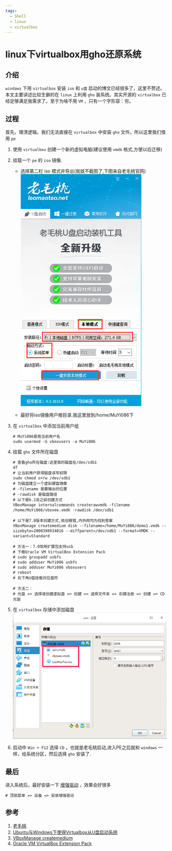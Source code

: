 ```yaml
---
tags:
  - Shell
  - linux
  - virtualbox
---
```

# linux下virtualbox用gho还原系统

## 介绍
`windows` 下用 `virtualbox` 安装 `iso` 和 `u盘` 启动的博文已经很多了，这里不赘述。本文主要讲述比较生僻的在 `linux` 上利用 `gho` 装系统。其实开源的 `virtualbox` 已经足够满足我需求了。至于为啥不用 `VM` ，只有一个字形容：穷。

## 过程
首先，理清逻辑。我们无法直接在 `virtualbox` 中安装 `gho` 文件。所以这里我们借用 `pe`

1. 使用 `virtualbox` 创建一个新的虚拟电脑(建议使用 `vmdk` 格式,方便以后迁移)

1. 挂载一个 `pe` 的 `iso` 镜像.
    * 选择第二栏 iso 模式并导出(我就不截图了,下图来自老毛桃官网)
        ![iso模式](/Images/Shell/linux下virtualbox用gho还原系统/laomaotao_01.png 'iso模式')
    
    * 最好将iso镜像用户根目录.我这里放到/home/MuYi086下

1. 在 `virtualbox` 中添加当前用户组
    ```shell
    # MuYi086是我当前用户名
    sudo usermod -G vboxusers -a MuYi086
    ```

1. 挂载 `gho` 文件所在磁盘

    ```shell
    # 查看gho所在磁盘:这里我的磁盘在/dev/sdb1
    df
    # 让当前用户获得磁盘读写权限
    sudo chmod o+rw /dev/sdb1
    # 为磁盘建立一个虚拟硬盘镜像
    # -filename 是要输出的位置
    # -rawdisk 是磁盘路径
    # 以下是6.1及之前创建方式
    VBoxManage internalcommands createrawvmdk -filename /home/MuYi086/vboxee.vmdk -rawdisk /dev/sdb1

    # 以下是7.0版本创建方式,依旧报错,内外网均为找到答案
    VBoxManage createmedium disk --filename=/home/MuYi086/demo1.vmdk --sizebyte=2000398934016 --diffparent=/dev/sdb1 --format=VMDK --variant=Standard

    # 方法一：7.0改用扩展包支持usb
    # 下载Oracle VM VirtualBox Extension Pack
    # sudo groupadd usbfs
    # sudo adduser MuYi086 usbfs
    # sudo adduser MuYi086 vboxusers
    # reboot
    # 右下角U盘挂载对应盘符

    # 方法二：
    # 光盘 => 选择或创建虚拟盘 => 创建 => 选择文件夹 => 右键注册 => 创建 => CD光驱
    ```

1. 在 `virtualbox` 存储中添加磁盘
    ![添加磁盘](/Images/Shell/linux下virtualbox用gho还原系统/laomaotao_02.png '添加磁盘')

1. 启动中 `Win + F12` 选择 `CD` ，也就是老毛桃启动,进入PE之后就和 `windows` 一样，给系统分区，然后选择 `gho` 安装了.

## 最后
进入系统后，最好安装一下 [增强驱动](http://download.virtualbox.org/virtualbox/) ，效果会好很多

```shell
# 顶部菜单 => 设备 => 安装增强驱动
```

## 参考
1. [老毛桃](https://www.laomaotao.net/)
1. [Ubuntu与Windows下使得Virtualbox从U盘启动系统](https://blog.csdn.net/SimileciWH/article/details/86750966)
1. [VBoxManage createmedium](https://docs.oracle.com/en/virtualization/virtualbox/6.0/user/vboxmanage-createmedium.html)
1. [Oracle VM VirtualBox Extension Pack](https://www.oracle.com/virtualization/technologies/vm/downloads/virtualbox-downloads.html)